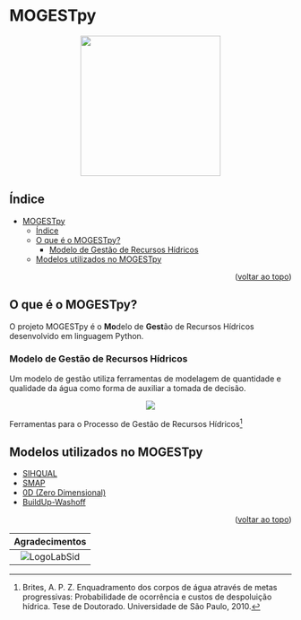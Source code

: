 <div id="top"></div>

# MOGESTpy

<p align="center">
  <img src="https://user-images.githubusercontent.com/58784697/200683473-b94e7a80-6f62-405d-8ba9-06ac5620044e.svg"
  width = 250/>
</p>

## Índice

- [MOGESTpy](#mogestpy)
  - [Índice](#índice)
  - [O que é o MOGESTpy?](#o-que-é-o-mogestpy)
    - [Modelo de Gestão de Recursos Hídricos](#modelo-de-gestão-de-recursos-hídricos)
  - [Modelos utilizados no MOGESTpy](#modelos-utilizados-no-mogestpy)

<p align="right">(<a href="#top">voltar ao topo</a>)</p>

## O que é o MOGESTpy?

O projeto MOGESTpy é o **Mo**delo de **Gest**ão de Recursos Hídricos desenvolvido em linguagem Python.

### Modelo de Gestão de Recursos Hídricos

Um modelo de gestão utiliza ferramentas de modelagem de quantidade e qualidade da água como forma de auxiliar a tomada de decisão.

<!-- Figura Tese BRITES -->

<p align="center">
  <img src="https://user-images.githubusercontent.com/58784697/199972694-102a218c-bf48-4db4-b0ab-e96ff2609ebd.svg" />
</p>

Ferramentas para o Processo de Gestão de Recursos Hídricos[^Brites,2010]


## Modelos utilizados no MOGESTpy
- [SIHQUAL](Quantity/Hydrodynamic/)
- [SMAP](Quantity/Hydrological)
- [0D (Zero Dimensional)](Quality/)
- [BuildUp-Washoff](Quality/)
<p align="right">(<a href="#top">voltar ao topo</a>)</p>

|Agradecimentos|
|:---:|
|![LogoLabSid](https://user-images.githubusercontent.com/58784697/200078179-ea05ba48-2b67-4f30-bea0-78e1c1507ae1.svg)|


[^Brites,2010]: Brites, A. P. Z. Enquadramento dos corpos de água através de metas progressivas: Probabilidade de ocorrência e custos de despoluição hídrica. Tese de Doutorado. Universidade de São Paulo, 2010.
